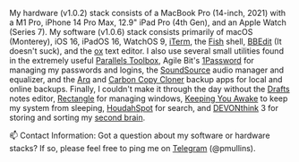 My hardware (v1.0.2) stack consists of a MacBook Pro (14-inch, 2021) with a M1 Pro, iPhone 14 Pro Max, 12.9" iPad Pro (4th Gen), and an Apple Watch (Series 7). My software (v1.0.6) stack consists primarily of macOS (Monterey), iOS 16, iPadOS 16, WatchOS 9, [iTerm](https://iterm2.com/), the [Fish](https://github.com/fish-shell/fish-shell) shell, [BBEdit](https://www.barebones.com/products/bbedit/) (It doesn't suck), and the [ox](https://github.com/curlpipe/ox) text editor. I also use several small utilities found in the extremely useful [Parallels Toolbox](https://www.parallels.com/products/toolbox/), Agile Bit's [1Password](https://1password.com/) for managing my passwords and logins, the [SoundSource](https://rogueamoeba.com/soundsource/) audio manager and equalizer, and the [Arq](https://www.arqbackup.com/) and [Carbon Copy Cloner](https://bombich.com/) backup apps for local and online backups. Finally, I couldn't make it through the day without the [Drafts](https://getdrafts.com/) notes editor, [Rectangle](https://github.com/rxhanson/Rectangle) for managing windows, [Keeping You Awake](https://github.com/newmarcel/KeepingYouAwake) to keep my system from sleeping, [HoudahSpot](https://www.houdah.com/houdahSpot/) for search, and [DEVONthink](https://www.devontechnologies.com/apps/devonthink) 3 for storing and sorting my [second brain](https://en.wikipedia.org/wiki/Second_brain).

📫 Contact Information: Got a question about my software or hardware stacks? If so, please feel free to ping me on [Telegram](https://telegram.org/) (@pmullins).
